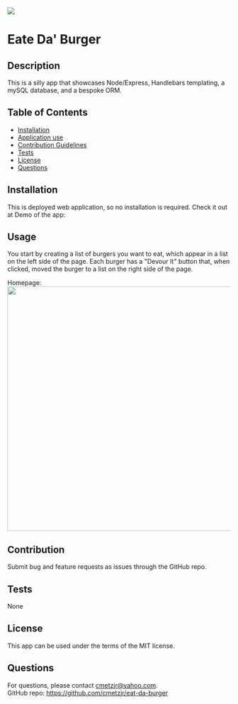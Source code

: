 <img src="https://img.shields.io/badge/license-MIT-brightgreen">

# Eate Da' Burger

## Description
This is a silly app that showcases Node/Express, Handlebars templating, a mySQL database, and a bespoke ORM.

## Table of Contents
* [Installation](#Installation)
* [Application use](#Usage)
* [Contribution Guidelines](#Contribution)
* [Tests](#Tests)
* [License](#License)
* [Questions](#Questions)

## Installation
This is deployed web application, so no installation is required. Check it out at Demo of the app: 

## Usage
You start by creating a list of burgers you want to eat, which appear in a list on the left side of the page. Each burger has a "Devour It" button that, when clicked, moved the burger to a list on the right side of the page.

Homepage:<br>
<img src="./screenshots/homepage.jpg" width="550px"><br>


## Contribution
Submit bug and feature requests as issues through the GitHub repo.

## Tests
None

## License
This app can be used under the terms of the MIT license.

## Questions
For questions, please contact <cmetzjr@yahoo.com>.<br>
GitHub repo: https://github.com/cmetzjr/eat-da-burger